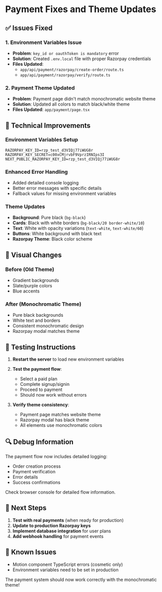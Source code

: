 # Payment Fixes and Theme Updates

## ✅ **Issues Fixed**

### 1. **Environment Variables Issue**
- **Problem**: `key_id or oauthToken is mandatory` error
- **Solution**: Created `.env.local` file with proper Razorpay credentials
- **Files Updated**: 
  - `app/api/payment/razorpay/create-order/route.ts`
  - `app/api/payment/razorpay/verify/route.ts`

### 2. **Payment Theme Updated**
- **Problem**: Payment page didn't match monochromatic website theme
- **Solution**: Updated all colors to match black/white theme
- **Files Updated**: `app/payment/page.tsx`

## 🔧 **Technical Improvements**

### **Environment Variables Setup**
```env
RAZORPAY_KEY_ID=rzp_test_d3VIQj77iWUG8r
RAZORPAY_KEY_SECRET=c00xCMjrvbF9VprzIRNIps3I
NEXT_PUBLIC_RAZORPAY_KEY_ID=rzp_test_d3VIQj77iWUG8r
```

### **Enhanced Error Handling**
- Added detailed console logging
- Better error messages with specific details
- Fallback values for missing environment variables

### **Theme Updates**
- **Background**: Pure black (`bg-black`)
- **Cards**: Black with white borders (`bg-black/20 border-white/10`)
- **Text**: White with opacity variations (`text-white`, `text-white/60`)
- **Buttons**: White background with black text
- **Razorpay Theme**: Black color scheme

## 🎨 **Visual Changes**

### **Before (Old Theme)**
- Gradient backgrounds
- Slate/purple colors
- Blue accents

### **After (Monochromatic Theme)**
- Pure black backgrounds
- White text and borders
- Consistent monochromatic design
- Razorpay modal matches theme

## 🚀 **Testing Instructions**

1. **Restart the server** to load new environment variables
2. **Test the payment flow**:
   - Select a paid plan
   - Complete signup/signin
   - Proceed to payment
   - Should now work without errors

3. **Verify theme consistency**:
   - Payment page matches website theme
   - Razorpay modal has black theme
   - All elements use monochromatic colors

## 🔍 **Debug Information**

The payment flow now includes detailed logging:
- Order creation process
- Payment verification
- Error details
- Success confirmations

Check browser console for detailed flow information.

## 📝 **Next Steps**

1. **Test with real payments** (when ready for production)
2. **Update to production Razorpay keys**
3. **Implement database integration** for user plans
4. **Add webhook handling** for payment events

## 🐛 **Known Issues**

- Motion component TypeScript errors (cosmetic only)
- Environment variables need to be set in production

The payment system should now work correctly with the monochromatic theme! 
